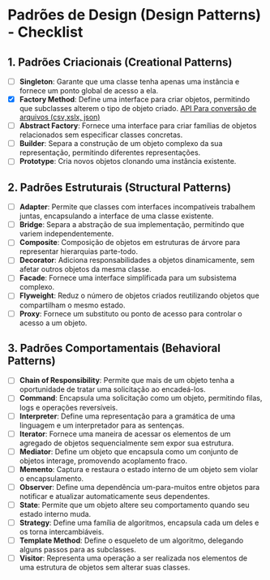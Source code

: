 # Padrões de Design (Design Patterns) - Checklist

## 1. Padrões Criacionais (Creational Patterns)
- [ ] **Singleton**: Garante que uma classe tenha apenas uma instância e fornece um ponto global de acesso a ela. 
- [x] **Factory Method**: Define uma interface para criar objetos, permitindo que subclasses alterem o tipo de objeto criado. [API Para conversão de arquivos (csv,xslx, json)](https://github.com/PedroGuilhermeSilv/api-convert-files)
- [ ] **Abstract Factory**: Fornece uma interface para criar famílias de objetos relacionados sem especificar classes concretas.
- [ ] **Builder**: Separa a construção de um objeto complexo da sua representação, permitindo diferentes representações.
- [ ] **Prototype**: Cria novos objetos clonando uma instância existente.

## 2. Padrões Estruturais (Structural Patterns)
- [ ] **Adapter**: Permite que classes com interfaces incompatíveis trabalhem juntas, encapsulando a interface de uma classe existente.
- [ ] **Bridge**: Separa a abstração de sua implementação, permitindo que variem independentemente.
- [ ] **Composite**: Composição de objetos em estruturas de árvore para representar hierarquias parte-todo.
- [ ] **Decorator**: Adiciona responsabilidades a objetos dinamicamente, sem afetar outros objetos da mesma classe.
- [ ] **Facade**: Fornece uma interface simplificada para um subsistema complexo.
- [ ] **Flyweight**: Reduz o número de objetos criados reutilizando objetos que compartilham o mesmo estado.
- [ ] **Proxy**: Fornece um substituto ou ponto de acesso para controlar o acesso a um objeto.

## 3. Padrões Comportamentais (Behavioral Patterns)
- [ ] **Chain of Responsibility**: Permite que mais de um objeto tenha a oportunidade de tratar uma solicitação ao encadeá-los.
- [ ] **Command**: Encapsula uma solicitação como um objeto, permitindo filas, logs e operações reversíveis.
- [ ] **Interpreter**: Define uma representação para a gramática de uma linguagem e um interpretador para as sentenças.
- [ ] **Iterator**: Fornece uma maneira de acessar os elementos de um agregado de objetos sequencialmente sem expor sua estrutura.
- [ ] **Mediator**: Define um objeto que encapsula como um conjunto de objetos interage, promovendo acoplamento fraco.
- [ ] **Memento**: Captura e restaura o estado interno de um objeto sem violar o encapsulamento.
- [ ] **Observer**: Define uma dependência um-para-muitos entre objetos para notificar e atualizar automaticamente seus dependentes.
- [ ] **State**: Permite que um objeto altere seu comportamento quando seu estado interno muda.
- [ ] **Strategy**: Define uma família de algoritmos, encapsula cada um deles e os torna intercambiáveis.
- [ ] **Template Method**: Define o esqueleto de um algoritmo, delegando alguns passos para as subclasses.
- [ ] **Visitor**: Representa uma operação a ser realizada nos elementos de uma estrutura de objetos sem alterar suas classes.
